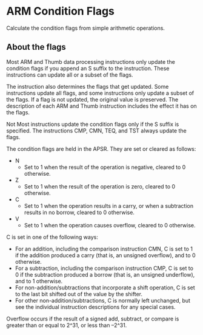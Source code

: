 # ARM Condition Flags

Calculate the condition flags from simple arithmetic operations.

## About the flags

Most ARM and Thumb data processing instructions only update the condition flags if you append an S suffix to the instruction. These instructions can update all or a subset of the flags.

The instruction also determines the flags that get updated. Some instructions update all flags, and some instructions only update a subset of the flags. If a flag is not updated, the original value is preserved. The description of each ARM and Thumb instruction includes the effect it has on the flags.

Not
Most instructions update the condition flags only if the S suffix is specified. The instructions CMP, CMN, TEQ, and TST always update the flags.

The condition flags are held in the APSR. They are set or cleared as follows:

- N
  - Set to 1 when the result of the operation is negative, cleared to 0 otherwise.
- Z
  - Set to 1 when the result of the operation is zero, cleared to 0 otherwise.
- C
  - Set to 1 when the operation results in a carry, or when a subtraction results in no borrow, cleared to 0 otherwise.
- V
  - Set to 1 when the operation causes overflow, cleared to 0 otherwise.

C is set in one of the following ways:

- For an addition, including the comparison instruction CMN, C is set to 1 if the addition produced a carry (that is, an unsigned overflow), and to 0 otherwise.
- For a subtraction, including the comparison instruction CMP, C is set to 0 if the subtraction produced a borrow (that is, an unsigned underflow), and to 1 otherwise.
- For non-addition/subtractions that incorporate a shift operation, C is set to the last bit shifted out of the value by the shifter.
- For other non-addition/subtractions, C is normally left unchanged, but see the individual instruction descriptions for any special cases.

Overflow occurs if the result of a signed add, subtract, or compare is greater than or equal to 2^31, or less than –2^31.
